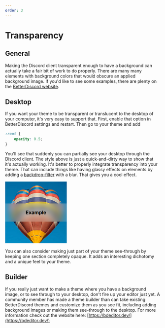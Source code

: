 ```yaml
---
order: 3
---
```


# Transparency

## General

Making the Discord client transparent enough to have a background can actually take a fair bit of work to do properly. There are many many elements with background colors that would obscure an applied background image. If you'd like to see some examples, there are plenty on the [BetterDiscord website](https://betterdiscord.app/themes).

## Desktop

If you want your theme to be transparent or translucent to the desktop of your computer, it's very easy to support that. First, enable that option in BetterDiscord settings and restart. Then go to your theme and add

```css
:root {
    opacity: 0.5;
}
```

You'll see that suddenly you can partially see your desktop through the Discord client. The style above is just a quick-and-dirty way to show that it's actually working. It's better to properly integrate transparency into your theme. That can include things like having glassy effects on elements by adding a [backdrop-filter](https://developer.mozilla.org/en-US/docs/Web/CSS/backdrop-filter) with a blur. That gives you a cool effect.

![backdrop](./img/backdrop_filter.png)

You can also consider making just part of your theme see-through by keeping one section completely opaque. It adds an interesting dichotomy and a unique feel to your theme.

## Builder

If you really just want to make a theme where you have a background image, or to see through to your desktop, don't fire up your editor just yet. A community member has made a theme builder than can take existing BetterDiscord themes and customize them as you see fit, including adding background images or making them see-through to the desktop. For more information check out the website here: [https://bdeditor.dev/](https://bdeditor.dev/)